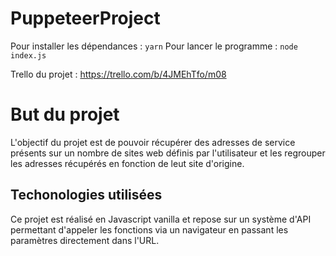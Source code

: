 # PuppeteerProject

Pour installer les dépendances : `yarn` 
Pour lancer le programme : `node index.js`

Trello du projet : https://trello.com/b/4JMEhTfo/m08

<h1> But du projet </h1>
L'objectif du projet est de pouvoir récupérer des adresses de service présents sur un nombre de sites web définis par l'utilisateur et les regrouper les adresses récupérés en fonction de leut site d'origine.

<h2> Techonologies utilisées </h2>
Ce projet est réalisé en Javascript vanilla et repose sur un système d'API permettant d'appeler les fonctions via un navigateur en passant les paramètres directement dans l'URL.
